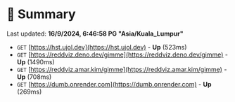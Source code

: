 # 📖 Summary
Last updated: **16/9/2024, 6:46:58 PG "Asia/Kuala_Lumpur"**

- `GET` [https://hst.ujol.dev](https://hst.ujol.dev) - **Up** (523ms)
- `GET` [https://reddviz.deno.dev/gimme](https://reddviz.deno.dev/gimme) - **Up** (1490ms)
- `GET` [https://reddviz.amar.kim/gimme](https://reddviz.amar.kim/gimme) - **Up** (708ms)
- `GET` [https://dumb.onrender.com](https://dumb.onrender.com) - **Up** (269ms)

